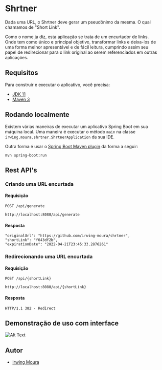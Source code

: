 
# Shrtner

Dada uma URL, o Shrtner deve gerar um pseudônimo da mesma. O qual chamamos de "Short Link".

Como o nome ja diz, esta aplicação se trata de um encurtador de links. Onde tem como único e principal objetivo, transformar links e deixa-los de uma forma melhor apresentável e de fácil leitura, cumprindo assim seu papel de redirecionar para o link original ao serem referenciados em outras aplicações.


## Requisitos

Para construir e executar o aplicativo, você precisa:

- [JDK 11](https://www.oracle.com/br/java/technologies/javase/jdk11-archive-downloads.html)
- [Maven 3](https://maven.apache.org)

## Rodando localmente


Existem várias maneiras de executar um aplicativo Spring Boot em sua máquina local. Uma maneira é executar o método `main` na classe ` irwing.moura.shrtner.ShrtnerApplication` da sua IDE.

Outra forma é usar o  [Spring Boot Maven plugin](https://docs.spring.io/spring-boot/docs/current/reference/html/build-tool-plugins-maven-plugin.html) da forma a seguir:

```shell
mvn spring-boot:run
```


## Rest API's

### Criando uma URL encurtada

#### Requisição

`POST /api/generate`

    http://localhost:8080/api/generate

#### Resposta

	"originalUrl": "https://github.com/irwing-moura/shrtner",
	"shortLink": "f043df2b",
	"expirationDate": "2022-04-21T23:45:33.2876261"


### Redirecionando uma URL encurtada

#### Requisição

`POST /api/{shortLink}`

    http://localhost:8080/api/{shortLink}

#### Resposta

  
	HTTP/1.1 302 - Redirect
## Demonstração de uso com interface

![Alt Text](https://media.giphy.com/media/NHrc2P0XXzUTxM46MW/giphy.gif)
## Autor

- [Irwing Moura](https://github.com/irwing-moura)

